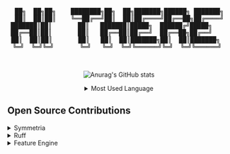 
<pre>
  <div align="center">
  ██╗  ██╗██╗    ████████╗██╗  ██╗███████╗██████╗ ███████╗    
  ██║  ██║██║    ╚══██╔══╝██║  ██║██╔════╝██╔══██╗██╔════╝    
███████║██║       ██║   ███████║█████╗  ██████╔╝█████╗    
██╔══██║██║       ██║   ██╔══██║██╔══╝  ██╔══██╗██╔══╝    
 ██║  ██║██║       ██║   ██║  ██║███████╗██║  ██║███████╗   
 ╚═╝  ╚═╝╚═╝       ╚═╝   ╚═╝  ╚═╝╚══════╝╚═╝  ╚═╝╚══════╝  
  </div>
</pre>



<div align="center">
  
![Anurag's GitHub stats](https://github-readme-stats.vercel.app/api?username=VascoSch92&show_icons=true&rank_icon=github&theme=transparent&include_all_commits=true&show=prs_merged)

<details>
  <summary>Most Used Language</summary>

  <div align="center">

  [![Top Langs](https://github-readme-stats.vercel.app/api/top-langs/?username=VascoSch92&layout=compact&theme=transparent)](https://github.com/anuraghazra/github-readme-stats)

  </div>
        
</details>

</div>

## Open Source Contributions

<details>
  <summary>Symmetria</summary>
  
  - **Description:**  Symmetria provides an intuitive, thorough, and comprehensive framework for interacting with the symmetric group and its elements.  
  
  - **Repository:**  [VascoSch92/symmetria](https://github.com/VascoSch92/symmetria)
    
  - **(Some) Contributions:**  Creator & Maintainer  
    
</details>

<details>
  <summary>Ruff</summary>

  - **Description:**  An extremely fast Python linter and code formatter, written in Rust.
  
  - **Repository:**  [astral-sh/ruff](https://github.com/astral-sh/ruff)
    
  - **(Some) Contributions:**
      - https://github.com/astral-sh/ruff/pull/15980
      - https://github.com/astral-sh/ruff/pull/15930
      - https://github.com/astral-sh/ruff/pull/15988
    
</details>

<details>
  <summary>Feature Engine</summary>

  - **Description:**  Feature engineering package with sklearn like functionality.
  
  - **Repository:**  [feature-engine/feature_engine](https://github.com/feature-engine/feature_engine)
    
  - **(Some) Contributions:**
      - https://github.com/feature-engine/feature_engine/pull/806
        
</details>
